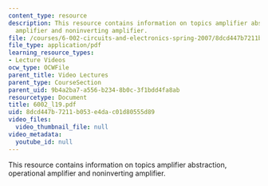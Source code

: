 ```yaml
---
content_type: resource
description: This resource contains information on topics amplifier abstraction, operational
  amplifier and noninverting amplifier.
file: /courses/6-002-circuits-and-electronics-spring-2007/8dcd447b7211b053e4dac01d80555d89_6002_l19.pdf
file_type: application/pdf
learning_resource_types:
- Lecture Videos
ocw_type: OCWFile
parent_title: Video Lectures
parent_type: CourseSection
parent_uid: 9b4a2ba7-a556-b234-8b0c-3f1bdd4fa8ab
resourcetype: Document
title: 6002_l19.pdf
uid: 8dcd447b-7211-b053-e4da-c01d80555d89
video_files:
  video_thumbnail_file: null
video_metadata:
  youtube_id: null
---
```

This resource contains information on topics amplifier abstraction, operational amplifier and noninverting amplifier.


